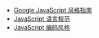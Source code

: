 +   [Google JavaScript 风格指南](README.md)
+   [JavaScript 语言规范](gl-js-styl-gd_1.md)
+   [JavaScript 编码风格](gl-js-styl-gd_2.md)